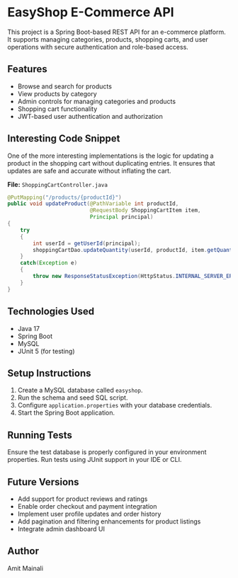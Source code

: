 # EasyShop E-Commerce API

This project is a Spring Boot-based REST API for an e-commerce platform. It supports managing categories, products, shopping carts, and user operations with secure authentication and role-based access.

## Features

- Browse and search for products
- View products by category
- Admin controls for managing categories and products
- Shopping cart functionality
- JWT-based user authentication and authorization

## Interesting Code Snippet

One of the more interesting implementations is the logic for updating a product in the shopping cart without duplicating entries. It ensures that updates are safe and accurate without inflating the cart.

**File:** `ShoppingCartController.java`

```java
@PutMapping("/products/{productId}")
public void updateProduct(@PathVariable int productId,
                          @RequestBody ShoppingCartItem item,
                          Principal principal)
{
    try
    {
        int userId = getUserId(principal);
        shoppingCartDao.updateQuantity(userId, productId, item.getQuantity());
    }
    catch(Exception e)
    {
        throw new ResponseStatusException(HttpStatus.INTERNAL_SERVER_ERROR, "Could not update product quantity.");
    }
}
```

## Technologies Used

- Java 17
- Spring Boot
- MySQL
- JUnit 5 (for testing)

## Setup Instructions

1. Create a MySQL database called `easyshop`.
2. Run the schema and seed SQL script.
3. Configure `application.properties` with your database credentials.
4. Start the Spring Boot application.

## Running Tests

Ensure the test database is properly configured in your environment properties. Run tests using JUnit support in your IDE or CLI.

## Future Versions

- Add support for product reviews and ratings
- Enable order checkout and payment integration
- Implement user profile updates and order history
- Add pagination and filtering enhancements for product listings
- Integrate admin dashboard UI

## Author

Amit Mainali
